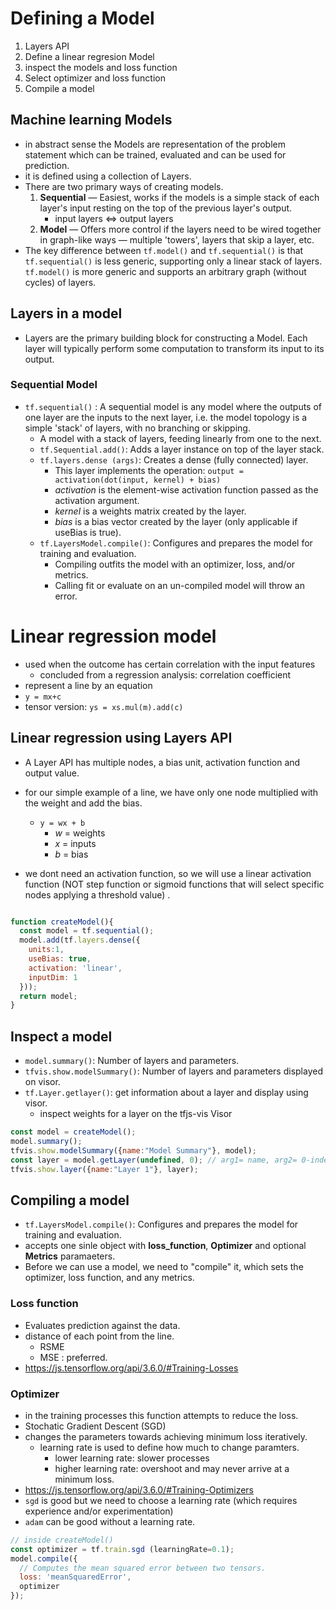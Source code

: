 # Defining a Model

1. Layers API
2. Define a linear regresion Model
3. inspect the models and loss function
4. Select optimizer and loss function
5. Compile a model

## Machine learning Models
- in abstract sense the Models are representation of the problem statement which can be trained, evaluated and can be used for prediction.
- it is defined using a collection of Layers.
- There are two primary ways of creating models.
  1. **Sequential** — Easiest, works if the models is a simple stack of each layer's input resting on the top of the previous layer's output.
      + input layers <=> output layers
  2. **Model** — Offers more control if the layers need to be wired together in graph-like ways — multiple 'towers', layers that skip a layer, etc.
- The key difference between `tf.model()` and `tf.sequential()` is that `tf.sequential()` is less generic, supporting only a linear stack of layers. `tf.model()` is more generic and supports an arbitrary graph (without cycles) of layers.

## Layers in a model
- Layers are the primary building block for constructing a Model. Each layer will typically perform some computation to transform its input to its output.

### Sequential Model
- `tf.sequential()` : A sequential model is any model where the outputs of one layer are the inputs to the next layer, i.e. the model topology is a simple 'stack' of layers, with no branching or skipping.
  + A model with a stack of layers, feeding linearly from one to the next.
  + `tf.Sequential.add()`: Adds a layer instance on top of the layer stack.
  + `tf.layers.dense (args)`: Creates a dense (fully connected) layer.
    - This layer implements the operation: `output = activation(dot(input, kernel) + bias)`
    - *activation* is the element-wise activation function passed as the activation argument.
    - *kernel* is a weights matrix created by the layer.
    - *bias* is a bias vector created by the layer (only applicable if useBias is true).
  + `tf.LayersModel.compile()`: Configures and prepares the model for training and evaluation.
    - Compiling outfits the model with an optimizer, loss, and/or metrics.
    - Calling fit or evaluate on an un-compiled model will throw an error.


# Linear regression model
- used when the outcome has certain correlation with the input features
  + concluded from a regression analysis: correlation coefficient 
- represent a line by an equation
- `y = mx+c`
- tensor version: `ys = xs.mul(m).add(c)`

## Linear regression using Layers API
- A Layer API has multiple nodes,  a bias unit, activation function and output value.
- for our simple example of a line, we have only one node multiplied with the weight and add the bias.
  + `y = wx + b`
    + *w* = weights
    + *x* = inputs
    + *b* = bias

- we dont need an activation function, so we will use a linear activation function (NOT step function or sigmoid functions that will select specific nodes applying a threshold value) .

```javascript

function createModel(){
  const model = tf.sequential();
  model.add(tf.layers.dense({
    units:1,
    useBias: true,
    activation: 'linear',
    inputDim: 1
  }));
  return model;
}

```

## Inspect a model
- `model.summary()`: Number of layers and parameters.
- `tfvis.show.modelSummary()`: Number of layers and parameters displayed on visor.
- `tf.Layer.getlayer()`: get information about a layer and display using visor.
  + inspect weights for a layer on the tfjs-vis Visor

```javascript
const model = createModel();
model.summary();
tfvis.show.modelSummary({name:"Model Summary"}, model);
const layer = model.getLayer(undefined, 0); // arg1= name, arg2= 0-index based index.
tfvis.show.layer({name:"Layer 1"}, layer);
```

## Compiling a model
- `tf.LayersModel.compile()`: Configures and prepares the model for training and evaluation.
- accepts one sinle object with **loss_function**, **Optimizer** and optional **Metrics** paramaeters.
- Before we can use a model, we need to "compile" it, which sets the optimizer, loss function, and any metrics.

### Loss function
- Evaluates prediction against the data.
- distance of each point from the line.
  - RSME
  - MSE : preferred.
- https://js.tensorflow.org/api/3.6.0/#Training-Losses

### Optimizer
- in the training processes this function attempts to reduce the loss.
- Stochatic Gradient Descent (SGD)
- changes the parameters towards achieving minimum loss iteratively.
  - learning rate is used to define how much to change paramters.
    - lower learning rate: slower processes
    - higher learning rate: overshoot and may never arrive at a minimum loss.
- https://js.tensorflow.org/api/3.6.0/#Training-Optimizers
- `sgd` is good but we need to choose a learning rate (which requires experience and/or experimentation)
- `adam` can be good without a learning rate.

```javascript
// inside createModel()
const optimizer = tf.train.sgd (learningRate=0.1);
model.compile({
  // Computes the mean squared error between two tensors.
  loss: 'meanSquaredError',  
  optimizer
});
```
